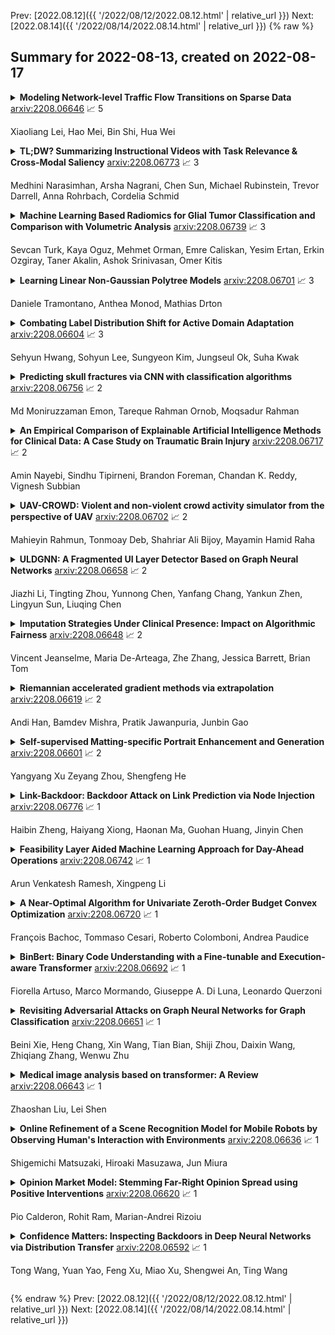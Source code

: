 Prev: [2022.08.12]({{ '/2022/08/12/2022.08.12.html' | relative_url }})  Next: [2022.08.14]({{ '/2022/08/14/2022.08.14.html' | relative_url }})
{% raw %}
## Summary for 2022-08-13, created on 2022-08-17


<details><summary><b>Modeling Network-level Traffic Flow Transitions on Sparse Data</b>
<a href="https://arxiv.org/abs/2208.06646">arxiv:2208.06646</a>
&#x1F4C8; 5 <br>
<p>Xiaoliang Lei, Hao Mei, Bin Shi, Hua Wei</p></summary>
<p>

**Abstract:** Modeling how network-level traffic flow changes in the urban environment is useful for decision-making in transportation, public safety and urban planning. The traffic flow system can be viewed as a dynamic process that transits between states (e.g., traffic volumes on each road segment) over time. In the real-world traffic system with traffic operation actions like traffic signal control or reversible lane changing, the system's state is influenced by both the historical states and the actions of traffic operations. In this paper, we consider the problem of modeling network-level traffic flow under a real-world setting, where the available data is sparse (i.e., only part of the traffic system is observed). We present DTIGNN, an approach that can predict network-level traffic flows from sparse data. DTIGNN models the traffic system as a dynamic graph influenced by traffic signals, learns the transition models grounded by fundamental transition equations from transportation, and predicts future traffic states with imputation in the process. Through comprehensive experiments, we demonstrate that our method outperforms state-of-the-art methods and can better support decision-making in transportation.

</p>
</details>

<details><summary><b>TL;DW? Summarizing Instructional Videos with Task Relevance & Cross-Modal Saliency</b>
<a href="https://arxiv.org/abs/2208.06773">arxiv:2208.06773</a>
&#x1F4C8; 3 <br>
<p>Medhini Narasimhan, Arsha Nagrani, Chen Sun, Michael Rubinstein, Trevor Darrell, Anna Rohrbach, Cordelia Schmid</p></summary>
<p>

**Abstract:** YouTube users looking for instructions for a specific task may spend a long time browsing content trying to find the right video that matches their needs. Creating a visual summary (abridged version of a video) provides viewers with a quick overview and massively reduces search time. In this work, we focus on summarizing instructional videos, an under-explored area of video summarization. In comparison to generic videos, instructional videos can be parsed into semantically meaningful segments that correspond to important steps of the demonstrated task. Existing video summarization datasets rely on manual frame-level annotations, making them subjective and limited in size. To overcome this, we first automatically generate pseudo summaries for a corpus of instructional videos by exploiting two key assumptions: (i) relevant steps are likely to appear in multiple videos of the same task (Task Relevance), and (ii) they are more likely to be described by the demonstrator verbally (Cross-Modal Saliency). We propose an instructional video summarization network that combines a context-aware temporal video encoder and a segment scoring transformer. Using pseudo summaries as weak supervision, our network constructs a visual summary for an instructional video given only video and transcribed speech. To evaluate our model, we collect a high-quality test set, WikiHow Summaries, by scraping WikiHow articles that contain video demonstrations and visual depictions of steps allowing us to obtain the ground-truth summaries. We outperform several baselines and a state-of-the-art video summarization model on this new benchmark.

</p>
</details>

<details><summary><b>Machine Learning Based Radiomics for Glial Tumor Classification and Comparison with Volumetric Analysis</b>
<a href="https://arxiv.org/abs/2208.06739">arxiv:2208.06739</a>
&#x1F4C8; 3 <br>
<p>Sevcan Turk, Kaya Oguz, Mehmet Orman, Emre Caliskan, Yesim Ertan, Erkin Ozgiray, Taner Akalin, Ashok Srinivasan, Omer Kitis</p></summary>
<p>

**Abstract:** Purpose; The purpose of this study is to classify glial tumors into grade II, III and IV categories noninvasively by application of machine learning to multi-modal MRI features in comparison with volumetric analysis. Methods; We retrospectively studied 57 glioma patients with pre and postcontrast T1 weighted, T2 weighted, FLAIR images, and ADC maps acquired on a 3T MRI. The tumors were segmented into enhancing and nonenhancing portions, tumor necrosis, cyst and edema using semiautomated segmentation of ITK-SNAP open source tool. We measured total tumor volume, enhancing-nonenhancing tumor, edema, necrosis volume and the ratios to the total tumor volume. Training of a support vector machine (SVM) classifier and artificial neural network (ANN) was performed with labeled data designed to answer the question of interest. Specificity, sensitivity, and AUC of the predictions were computed by means of ROC analysis. Differences in continuous measures between groups were assessed by using Kruskall Wallis, with post hoc Dunn correction for multiple comparisons. Results; When we compared the volume ratios between groups, there was statistically significant difference between grade IV and grade II-III glial tumors. Edema and tumor necrosis volume ratios for grade IV glial tumors were higher than that of grade II and III. Volumetric ratio analysis could not distinguish grade II and III tumors successfully. However, SVM and ANN correctly classified each group with accuracies up to 98% and 96%. Conclusion; Application of machine learning methods to MRI features can be used to classify brain tumors noninvasively and more readily in clinical settings.

</p>
</details>

<details><summary><b>Learning Linear Non-Gaussian Polytree Models</b>
<a href="https://arxiv.org/abs/2208.06701">arxiv:2208.06701</a>
&#x1F4C8; 3 <br>
<p>Daniele Tramontano, Anthea Monod, Mathias Drton</p></summary>
<p>

**Abstract:** In the context of graphical causal discovery, we adapt the versatile framework of linear non-Gaussian acyclic models (LiNGAMs) to propose new algorithms to efficiently learn graphs that are polytrees. Our approach combines the Chow--Liu algorithm, which first learns the undirected tree structure, with novel schemes to orient the edges. The orientation schemes assess algebraic relations among moments of the data-generating distribution and are computationally inexpensive. We establish high-dimensional consistency results for our approach and compare different algorithmic versions in numerical experiments.

</p>
</details>

<details><summary><b>Combating Label Distribution Shift for Active Domain Adaptation</b>
<a href="https://arxiv.org/abs/2208.06604">arxiv:2208.06604</a>
&#x1F4C8; 3 <br>
<p>Sehyun Hwang, Sohyun Lee, Sungyeon Kim, Jungseul Ok, Suha Kwak</p></summary>
<p>

**Abstract:** We consider the problem of active domain adaptation (ADA) to unlabeled target data, of which subset is actively selected and labeled given a budget constraint. Inspired by recent analysis on a critical issue from label distribution mismatch between source and target in domain adaptation, we devise a method that addresses the issue for the first time in ADA. At its heart lies a novel sampling strategy, which seeks target data that best approximate the entire target distribution as well as being representative, diverse, and uncertain. The sampled target data are then used not only for supervised learning but also for matching label distributions of source and target domains, leading to remarkable performance improvement. On four public benchmarks, our method substantially outperforms existing methods in every adaptation scenario.

</p>
</details>

<details><summary><b>Predicting skull fractures via CNN with classification algorithms</b>
<a href="https://arxiv.org/abs/2208.06756">arxiv:2208.06756</a>
&#x1F4C8; 2 <br>
<p>Md Moniruzzaman Emon, Tareque Rahman Ornob, Moqsadur Rahman</p></summary>
<p>

**Abstract:** Computer Tomography (CT) images have become quite important to diagnose diseases. CT scan slice contains a vast amount of data that may not be properly examined with the requisite precision and speed using normal visual inspection. A computer-assisted skull fracture classification expert system is needed to assist physicians. Convolutional Neural Networks (CNNs) are the most extensively used deep learning models for image categorization since most often time they outperform other models in terms of accuracy and results. The CNN models were then developed and tested, and several convolutional neural network (CNN) architectures were compared. ResNet50, which was used for feature extraction combined with a gradient boosted decision tree machine learning algorithm to act as a classifier for the categorization of skull fractures from brain CT scans into three fracture categories, had the best overall F1-score of 96%, Hamming Score of 95%, Balanced accuracy Score of 94% & ROC AUC curve of 96% for the classification of skull fractures.

</p>
</details>

<details><summary><b>An Empirical Comparison of Explainable Artificial Intelligence Methods for Clinical Data: A Case Study on Traumatic Brain Injury</b>
<a href="https://arxiv.org/abs/2208.06717">arxiv:2208.06717</a>
&#x1F4C8; 2 <br>
<p>Amin Nayebi, Sindhu Tipirneni, Brandon Foreman, Chandan K. Reddy, Vignesh Subbian</p></summary>
<p>

**Abstract:** A longstanding challenge surrounding deep learning algorithms is unpacking and understanding how they make their decisions. Explainable Artificial Intelligence (XAI) offers methods to provide explanations of internal functions of algorithms and reasons behind their decisions in ways that are interpretable and understandable to human users. . Numerous XAI approaches have been developed thus far, and a comparative analysis of these strategies seems necessary to discern their relevance to clinical prediction models. To this end, we first implemented two prediction models for short- and long-term outcomes of traumatic brain injury (TBI) utilizing structured tabular as well as time-series physiologic data, respectively. Six different interpretation techniques were used to describe both prediction models at the local and global levels. We then performed a critical analysis of merits and drawbacks of each strategy, highlighting the implications for researchers who are interested in applying these methodologies. The implemented methods were compared to one another in terms of several XAI characteristics such as understandability, fidelity, and stability. Our findings show that SHAP is the most stable with the highest fidelity but falls short of understandability. Anchors, on the other hand, is the most understandable approach, but it is only applicable to tabular data and not time series data.

</p>
</details>

<details><summary><b>UAV-CROWD: Violent and non-violent crowd activity simulator from the perspective of UAV</b>
<a href="https://arxiv.org/abs/2208.06702">arxiv:2208.06702</a>
&#x1F4C8; 2 <br>
<p>Mahieyin Rahmun, Tonmoay Deb, Shahriar Ali Bijoy, Mayamin Hamid Raha</p></summary>
<p>

**Abstract:** Unmanned Aerial Vehicle (UAV) has gained significant traction in the recent years, particularly the context of surveillance. However, video datasets that capture violent and non-violent human activity from aerial point-of-view is scarce. To address this issue, we propose a novel, baseline simulator which is capable of generating sequences of photo-realistic synthetic images of crowds engaging in various activities that can be categorized as violent or non-violent. The crowd groups are annotated with bounding boxes that are automatically computed using semantic segmentation. Our simulator is capable of generating large, randomized urban environments and is able to maintain an average of 25 frames per second on a mid-range computer with 150 concurrent crowd agents interacting with each other. We also show that when synthetic data from the proposed simulator is augmented with real world data, binary video classification accuracy is improved by 5% on average across two different models.

</p>
</details>

<details><summary><b>ULDGNN: A Fragmented UI Layer Detector Based on Graph Neural Networks</b>
<a href="https://arxiv.org/abs/2208.06658">arxiv:2208.06658</a>
&#x1F4C8; 2 <br>
<p>Jiazhi Li, Tingting Zhou, Yunnong Chen, Yanfang Chang, Yankun Zhen, Lingyun Sun, Liuqing Chen</p></summary>
<p>

**Abstract:** While some work attempt to generate front-end code intelligently from UI screenshots, it may be more convenient to utilize UI design drafts in Sketch which is a popular UI design software, because we can access multimodal UI information directly such as layers type, position, size, and visual images. However, fragmented layers could degrade the code quality without being merged into a whole part if all of them are involved in the code generation. In this paper, we propose a pipeline to merge fragmented layers automatically. We first construct a graph representation for the layer tree of a UI draft and detect all fragmented layers based on the visual features and graph neural networks. Then a rule-based algorithm is designed to merge fragmented layers. Through experiments on a newly constructed dataset, our approach can retrieve most fragmented layers in UI design drafts, and achieve 87% accuracy in the detection task, and the post-processing algorithm is developed to cluster associative layers under simple and general circumstances.

</p>
</details>

<details><summary><b>Imputation Strategies Under Clinical Presence: Impact on Algorithmic Fairness</b>
<a href="https://arxiv.org/abs/2208.06648">arxiv:2208.06648</a>
&#x1F4C8; 2 <br>
<p>Vincent Jeanselme, Maria De-Arteaga, Zhe Zhang, Jessica Barrett, Brian Tom</p></summary>
<p>

**Abstract:** Biases have marked medical history, leading to unequal care affecting marginalised groups. The patterns of missingness in observational data often reflect these group discrepancies, but the algorithmic fairness implications of group-specific missingness are not well understood. Despite its potential impact, imputation is too often a forgotten preprocessing step. At best, practitioners guide imputation choice by optimising overall performance, ignoring how this preprocessing can reinforce inequities. Our work questions this choice by studying how imputation affects downstream algorithmic fairness. First, we provide a structured view of the relationship between clinical presence mechanisms and group-specific missingness patterns. Then, through simulations and real-world experiments, we demonstrate that the imputation choice influences marginalised group performance and that no imputation strategy consistently reduces disparities. Importantly, our results show that current practices may endanger health equity as similarly performing imputation strategies at the population level can affect marginalised groups in different ways. Finally, we propose recommendations for mitigating inequity stemming from a neglected step of the machine learning pipeline.

</p>
</details>

<details><summary><b>Riemannian accelerated gradient methods via extrapolation</b>
<a href="https://arxiv.org/abs/2208.06619">arxiv:2208.06619</a>
&#x1F4C8; 2 <br>
<p>Andi Han, Bamdev Mishra, Pratik Jawanpuria, Junbin Gao</p></summary>
<p>

**Abstract:** In this paper, we propose a simple acceleration scheme for Riemannian gradient methods by extrapolating iterates on manifolds. We show when the iterates are generated from Riemannian gradient descent method, the accelerated scheme achieves the optimal convergence rate asymptotically and is computationally more favorable than the recently proposed Riemannian Nesterov accelerated gradient methods. Our experiments verify the practical benefit of the novel acceleration strategy.

</p>
</details>

<details><summary><b>Self-supervised Matting-specific Portrait Enhancement and Generation</b>
<a href="https://arxiv.org/abs/2208.06601">arxiv:2208.06601</a>
&#x1F4C8; 2 <br>
<p>Yangyang Xu Zeyang Zhou, Shengfeng He</p></summary>
<p>

**Abstract:** We resolve the ill-posed alpha matting problem from a completely different perspective. Given an input portrait image, instead of estimating the corresponding alpha matte, we focus on the other end, to subtly enhance this input so that the alpha matte can be easily estimated by any existing matting models. This is accomplished by exploring the latent space of GAN models. It is demonstrated that interpretable directions can be found in the latent space and they correspond to semantic image transformations. We further explore this property in alpha matting. Particularly, we invert an input portrait into the latent code of StyleGAN, and our aim is to discover whether there is an enhanced version in the latent space which is more compatible with a reference matting model. We optimize multi-scale latent vectors in the latent spaces under four tailored losses, ensuring matting-specificity and subtle modifications on the portrait. We demonstrate that the proposed method can refine real portrait images for arbitrary matting models, boosting the performance of automatic alpha matting by a large margin. In addition, we leverage the generative property of StyleGAN, and propose to generate enhanced portrait data which can be treated as the pseudo GT. It addresses the problem of expensive alpha matte annotation, further augmenting the matting performance of existing models. Code is available at~\url{https://github.com/cnnlstm/StyleGAN_Matting}.

</p>
</details>

<details><summary><b>Link-Backdoor: Backdoor Attack on Link Prediction via Node Injection</b>
<a href="https://arxiv.org/abs/2208.06776">arxiv:2208.06776</a>
&#x1F4C8; 1 <br>
<p>Haibin Zheng, Haiyang Xiong, Haonan Ma, Guohan Huang, Jinyin Chen</p></summary>
<p>

**Abstract:** Link prediction, inferring the undiscovered or potential links of the graph, is widely applied in the real-world. By facilitating labeled links of the graph as the training data, numerous deep learning based link prediction methods have been studied, which have dominant prediction accuracy compared with non-deep methods. However,the threats of maliciously crafted training graph will leave a specific backdoor in the deep model, thus when some specific examples are fed into the model, it will make wrong prediction, defined as backdoor attack. It is an important aspect that has been overlooked in the current literature. In this paper, we prompt the concept of backdoor attack on link prediction, and propose Link-Backdoor to reveal the training vulnerability of the existing link prediction methods. Specifically, the Link-Backdoor combines the fake nodes with the nodes of the target link to form a trigger. Moreover, it optimizes the trigger by the gradient information from the target model. Consequently, the link prediction model trained on the backdoored dataset will predict the link with trigger to the target state. Extensive experiments on five benchmark datasets and five well-performing link prediction models demonstrate that the Link-Backdoor achieves the state-of-the-art attack success rate under both white-box (i.e., available of the target model parameter)and black-box (i.e., unavailable of the target model parameter) scenarios. Additionally, we testify the attack under defensive circumstance, and the results indicate that the Link-Backdoor still can construct successful attack on the well-performing link prediction methods. The code and data are available at https://github.com/Seaocn/Link-Backdoor.

</p>
</details>

<details><summary><b>Feasibility Layer Aided Machine Learning Approach for Day-Ahead Operations</b>
<a href="https://arxiv.org/abs/2208.06742">arxiv:2208.06742</a>
&#x1F4C8; 1 <br>
<p>Arun Venkatesh Ramesh, Xingpeng Li</p></summary>
<p>

**Abstract:** Day-ahead operations involves a complex and computationally intensive optimization process to determine the generator commitment schedule and dispatch. The optimization process is a mixed-integer linear program (MILP) also known as security-constrained unit commitment (SCUC). Independent system operators (ISOs) run SCUC daily and require state-of-the-art algorithms to speed up the process. Existing patterns in historical information can be leveraged for model reduction of SCUC, which can provide significant time savings. In this paper, machine learning (ML) based classification approaches, namely logistic regression, neural networks, random forest and K-nearest neighbor, were studied for model reduction of SCUC. The ML was then aided with a feasibility layer (FL) and post-process technique to ensure high-quality solutions. The proposed approach is validated on several test systems namely, IEEE 24-Bus system, IEEE-73 Bus system, IEEE 118-Bus system, 500-Bus system, and Polish 2383-Bus system. Moreover, model reduction of a stochastic SCUC (SSCUC) was demonstrated utilizing a modified IEEE 24-Bus system with renewable generation. Simulation results demonstrate a high training accuracy to identify commitment schedule while FL and post-process ensure ML predictions do not lead to infeasible solutions with minimal loss in solution quality.

</p>
</details>

<details><summary><b>A Near-Optimal Algorithm for Univariate Zeroth-Order Budget Convex Optimization</b>
<a href="https://arxiv.org/abs/2208.06720">arxiv:2208.06720</a>
&#x1F4C8; 1 <br>
<p>François Bachoc, Tommaso Cesari, Roberto Colomboni, Andrea Paudice</p></summary>
<p>

**Abstract:** This paper studies a natural generalization of the problem of minimizing a univariate convex function $f$ by querying its values sequentially. At each time-step $t$, the optimizer can invest a budget $b_t$ in a query point $X_t$ of their choice to obtain a fuzzy evaluation of $f$ at $X_t$ whose accuracy depends on the amount of budget invested in $X_t$ across times. This setting is motivated by the minimization of objectives whose values can only be determined approximately through lengthy or expensive computations. We design an any-time parameter-free algorithm called Dyadic Search, for which we prove near-optimal optimization error guarantees. As a byproduct of our analysis, we show that the classical dependence on the global Lipschitz constant in the error bounds is an artifact of the granularity of the budget. Finally, we illustrate our theoretical findings with numerical simulations.

</p>
</details>

<details><summary><b>BinBert: Binary Code Understanding with a Fine-tunable and Execution-aware Transformer</b>
<a href="https://arxiv.org/abs/2208.06692">arxiv:2208.06692</a>
&#x1F4C8; 1 <br>
<p>Fiorella Artuso, Marco Mormando, Giuseppe A. Di Luna, Leonardo Querzoni</p></summary>
<p>

**Abstract:** A recent trend in binary code analysis promotes the use of neural solutions based on instruction embedding models. An instruction embedding model is a neural network that transforms sequences of assembly instructions into embedding vectors. If the embedding network is trained such that the translation from code to vectors partially preserves the semantic, the network effectively represents an assembly code model.
  In this paper we present BinBert, a novel assembly code model. BinBert is built on a transformer pre-trained on a huge dataset of both assembly instruction sequences and symbolic execution information. BinBert can be applied to assembly instructions sequences and it is fine-tunable, i.e. it can be re-trained as part of a neural architecture on task-specific data. Through fine-tuning, BinBert learns how to apply the general knowledge acquired with pre-training to the specific task.
  We evaluated BinBert on a multi-task benchmark that we specifically designed to test the understanding of assembly code. The benchmark is composed of several tasks, some taken from the literature, and a few novel tasks that we designed, with a mix of intrinsic and downstream tasks.
  Our results show that BinBert outperforms state-of-the-art models for binary instruction embedding, raising the bar for binary code understanding.

</p>
</details>

<details><summary><b>Revisiting Adversarial Attacks on Graph Neural Networks for Graph Classification</b>
<a href="https://arxiv.org/abs/2208.06651">arxiv:2208.06651</a>
&#x1F4C8; 1 <br>
<p>Beini Xie, Heng Chang, Xin Wang, Tian Bian, Shiji Zhou, Daixin Wang, Zhiqiang Zhang, Wenwu Zhu</p></summary>
<p>

**Abstract:** Graph neural networks (GNNs) have achieved tremendous success in the task of graph classification and diverse downstream real-world applications. Despite their success, existing approaches are either limited to structure attacks or restricted to local information. This calls for a more general attack framework on graph classification, which faces significant challenges due to the complexity of generating local-node-level adversarial examples using the global-graph-level information. To address this "global-to-local" problem, we present a general framework CAMA to generate adversarial examples by manipulating graph structure and node features in a hierarchical style. Specifically, we make use of Graph Class Activation Mapping and its variant to produce node-level importance corresponding to the graph classification task. Then through a heuristic design of algorithms, we can perform both feature and structure attacks under unnoticeable perturbation budgets with the help of both node-level and subgraph-level importance. Experiments towards attacking four state-of-the-art graph classification models on six real-world benchmarks verify the flexibility and effectiveness of our framework.

</p>
</details>

<details><summary><b>Medical image analysis based on transformer: A Review</b>
<a href="https://arxiv.org/abs/2208.06643">arxiv:2208.06643</a>
&#x1F4C8; 1 <br>
<p>Zhaoshan Liu, Lei Shen</p></summary>
<p>

**Abstract:** The transformer has dominated the natural language processing (NLP) field for a long time. Recently, the transformer-based method is adopt into the computer vision (CV) field and shows promising results. As an important branch of the CV field, medical image analysis joins the wave of the transformer-based method rightfully. In this paper, we illustrate the principle of the attention mechanism, and the detailed structures of the transformer, and depict how the transformer is adopted into the CV field. We organize the transformer-based medical image analysis applications in the sequence of different CV tasks, including classification, segmentation, synthesis, registration, localization, detection, captioning, and denoising. For the mainstream classification and segmentation tasks, we further divided the corresponding works based on different medical imaging modalities. We include thirteen modalities and more than twenty objects in our work. We also visualize the proportion that each modality and object occupy to give the readers an intuitive impression. We hope our work can contribute to the development of transformer-based medical image analysis in the future.

</p>
</details>

<details><summary><b>Online Refinement of a Scene Recognition Model for Mobile Robots by Observing Human's Interaction with Environments</b>
<a href="https://arxiv.org/abs/2208.06636">arxiv:2208.06636</a>
&#x1F4C8; 1 <br>
<p>Shigemichi Matsuzaki, Hiroaki Masuzawa, Jun Miura</p></summary>
<p>

**Abstract:** This paper describes a method of online refinement of a scene recognition model for robot navigation considering traversable plants, flexible plant parts which a robot can push aside while moving. In scene recognition systems that consider traversable plants growing out to the paths, misclassification may lead the robot to getting stuck due to the traversable plants recognized as obstacles. Yet, misclassification is inevitable in any estimation methods. In this work, we propose a framework that allows for refining a semantic segmentation model on the fly during the robot's operation. We introduce a few-shot segmentation based on weight imprinting for online model refinement without fine-tuning. Training data are collected via observation of a human's interaction with the plant parts. We propose novel robust weight imprinting to mitigate the effect of noise included in the masks generated by the interaction. The proposed method was evaluated through experiments using real-world data and shown to outperform an ordinary weight imprinting and provide competitive results to fine-tuning with model distillation while requiring less computational cost.

</p>
</details>

<details><summary><b>Opinion Market Model: Stemming Far-Right Opinion Spread using Positive Interventions</b>
<a href="https://arxiv.org/abs/2208.06620">arxiv:2208.06620</a>
&#x1F4C8; 1 <br>
<p>Pio Calderon, Rohit Ram, Marian-Andrei Rizoiu</p></summary>
<p>

**Abstract:** Recent years have seen the rise of extremist views in the opinion ecosystem we call social media. Allowing online extremism to persist has dire societal consequences, and efforts to mitigate it are continuously explored. Positive interventions, controlled signals that add attention to the opinion ecosystem with the aim of boosting certain opinions, are one such pathway for mitigation. This work proposes a platform to test the effectiveness of positive interventions, through the Opinion Market Model (OMM), a two-tier model of the online opinion ecosystem jointly accounting for both inter-opinion interactions and the role of positive interventions. The first tier models the size of the opinion attention market using the multivariate discrete-time Hawkes process; the second tier leverages the market share attraction model to model opinions cooperating and competing for market share given limited attention. On a synthetic dataset, we show the convergence of our proposed estimation scheme. On a dataset of Facebook and Twitter discussions containing moderate and far-right opinions about bushfires and climate change, we show superior predictive performance over the state-of-the-art and the ability to uncover latent opinion interactions. Lastly, we use OMM to demonstrate the effectiveness of mainstream media coverage as a positive intervention in suppressing far-right opinions.

</p>
</details>

<details><summary><b>Confidence Matters: Inspecting Backdoors in Deep Neural Networks via Distribution Transfer</b>
<a href="https://arxiv.org/abs/2208.06592">arxiv:2208.06592</a>
&#x1F4C8; 1 <br>
<p>Tong Wang, Yuan Yao, Feng Xu, Miao Xu, Shengwei An, Ting Wang</p></summary>
<p>

**Abstract:** Backdoor attacks have been shown to be a serious security threat against deep learning models, and detecting whether a given model has been backdoored becomes a crucial task. Existing defenses are mainly built upon the observation that the backdoor trigger is usually of small size or affects the activation of only a few neurons. However, the above observations are violated in many cases especially for advanced backdoor attacks, hindering the performance and applicability of the existing defenses. In this paper, we propose a backdoor defense DTInspector built upon a new observation. That is, an effective backdoor attack usually requires high prediction confidence on the poisoned training samples, so as to ensure that the trained model exhibits the targeted behavior with a high probability. Based on this observation, DTInspector first learns a patch that could change the predictions of most high-confidence data, and then decides the existence of backdoor by checking the ratio of prediction changes after applying the learned patch on the low-confidence data. Extensive evaluations on five backdoor attacks, four datasets, and three advanced attacking types demonstrate the effectiveness of the proposed defense.

</p>
</details>


{% endraw %}
Prev: [2022.08.12]({{ '/2022/08/12/2022.08.12.html' | relative_url }})  Next: [2022.08.14]({{ '/2022/08/14/2022.08.14.html' | relative_url }})